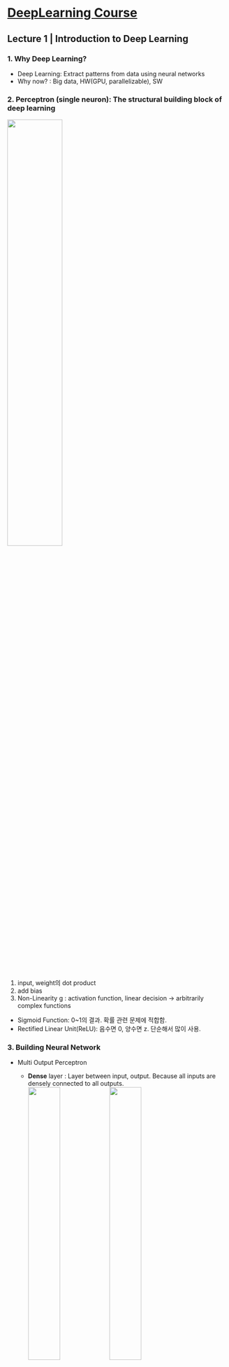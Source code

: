 # [DeepLearning Course](http://introtodeeplearning.com/?fbclid=IwAR2wCGZ_DrzzdpU2OLZHmXjZy9H14NfEXwat0d9L4IdbN76LHkgoHXqlidc)

## Lecture 1 | Introduction to Deep Learning
  
### 1. Why Deep Learning?  
- Deep Learning: Extract patterns from data using neural networks
- Why now? : Big data, HW(GPU, parallelizable), SW

### 2. Perceptron (single neuron): The structural building block of deep learning  
<img src="https://user-images.githubusercontent.com/59794238/119324261-9a15f000-bcba-11eb-9478-e9584f64efa4.png" width="50%"></img>  
1) input, weight의 dot product
2) add bias
3) Non-Linearity g : activation function, linear decision -> arbitrarily complex functions
- Sigmoid Function: 0~1의 결과. 확률 관련 문제에 적합함.
- Rectified Linear Unit(ReLU): 음수면 0, 양수면 z. 단순해서 많이 사용.

### 3. Building Neural Network
- Multi Output Perceptron
	- **Dense** layer : Layer between input, output. Because all inputs are densely connected to all outputs.  
	<img src="https://user-images.githubusercontent.com/59794238/119324345-ac902980-bcba-11eb-955b-2ec2873e633a.png" width="40%"></img> <img src="https://user-images.githubusercontent.com/59794238/119324405-bca80900-bcba-11eb-984f-e9621af32d3e.png" width="40%"></img>  

- Deep Neural Network
	- **Hidden** layer : Unlike input and output layer, they're hidden to some extent  
	<img src="https://user-images.githubusercontent.com/59794238/119324744-21636380-bcbb-11eb-9fff-5df63ab4fc8a.png" width="40%"></img>  

### 4. Applying Neural Network
- Loss: The cost incurred from incorrect predictions. (Empirical Loss: Average of Loss)
	- Softmax Cross Entropy Loss: Useful in binary classification. Cross entropy between two probability distributions.  
	<img src="https://user-images.githubusercontent.com/59794238/119324898-48ba3080-bcbb-11eb-9dc1-36f534b8bfaf.png" width="50%"></img>  
	- Mean Squared Error Loss: Predicting binary outputs. 분산.  
	<img src="https://user-images.githubusercontent.com/59794238/119324935-54a5f280-bcbb-11eb-967e-a50bf2d59e76.png" width="50%"></img>  

### 5. Training Neural Network
- Loss가 최소인 weight를 찾는다.
- Gradient Descent  
	<img src="https://user-images.githubusercontent.com/59794238/119324969-5d96c400-bcbb-11eb-89f0-7c58968b6c87.png" width="50%"></img>  
	- Computing Gradients: Backpropagation (Use Chain Rule)  
	<img src="https://user-images.githubusercontent.com/59794238/119325004-67202c00-bcbb-11eb-9050-f8a45d1553c3.png" width="50%"></img>  
	- SGD: 전체 데이터 대신 batch of data points를 받아 compute gradient estimation
	- 그 외에도 Adam, Adadelta, Adagrad, RMSProp이 있다.  
	<img src="https://user-images.githubusercontent.com/59794238/119325162-959e0700-bcbb-11eb-9d9a-63b6a3b4a12d.png" width="50%"></img>

### 6. Optimization
- Setting the Learning Rate: 작으면 local minima에 갇히고 크면 overshoot. 따라서, 학습 과정에 따라 적응하는 Adaptive Learning Rate 사용.
- Regularization: Model이 너무 복잡해지는 것을 막는 과정. 모델의 일반화, overfitting 방지.
	- Dropout: During training, randomly set some activations to 0.  
	<img src="https://user-images.githubusercontent.com/59794238/119325451-d5fd8500-bcbb-11eb-9fe8-65023d8e4c84.png" width="40%"></img>  
	- Early Stopping: Stop training before we have a chance to overfit.  
	<img src="https://user-images.githubusercontent.com/59794238/119325046-6f786700-bcbb-11eb-87be-8bf70afe3c49.png" width="40%"></img>  

</br>

## Lecture 2 | Recurrent Neural Networks

### 1. Sequence Modeling Applications - 데이터 간 연관성 존재. Add time component.  
<img src="https://user-images.githubusercontent.com/59794238/119547009-87d9a600-bdcf-11eb-878d-ad0edd911bbd.png" width="30%"></img>  

### 2. Neurons with recurrence  
<img src="https://user-images.githubusercontent.com/59794238/119545633-003f6780-bdce-11eb-8202-9440e78ce1a3.PNG" width="30%"></img>  
1) Make Feed-Forward Network for each time step.
2) Apply recurrence relation to pass the past memory. (Connect Hidden States)

### 3. Recurrent Neural Network (RNN)  
<img src="https://user-images.githubusercontent.com/59794238/119545699-0fbeb080-bdce-11eb-8f2c-d0c01753b63a.PNG" width="40%"></img> <img src="https://user-images.githubusercontent.com/59794238/119545881-409ee580-bdce-11eb-8d0f-13e84dea0adc.PNG" width="30%"></img>  
- Unfolding RNNs : Re-use the **same weight matrices** at every time step. Sum all losses.  
<img src="https://user-images.githubusercontent.com/59794238/119547156-b9527180-bdcf-11eb-8b80-9ae94408ce7f.png" width="40%"></img>  
- Use Call function to make a forward pass (tf.kears.layers.simpleRNN(rnn_units))  
<img src="https://user-images.githubusercontent.com/59794238/119545939-501e2e80-bdce-11eb-87c3-09050f084218.PNG" width="40%"></img>  

### 4. Sequence Modeling: Design Criteria
- Word prediction example: Encoding Language for a Neural Network (word -> vector)
1. Handle Variable Sequence Lengths
- Feed forward networks are not able to do this becuase they have inputs of fixed dimensionality.
- But in RNN, differences in sequence lengths are just differences in the number of time steps.
2. Long-Term Dependencies
- We need information from the distant past to accurately predict the correct word.
3. Capture Differences in Sequence Order : 순서가 중요함

### 5. Backpropagation Through Time (BPTT)  
<img src="https://user-images.githubusercontent.com/59794238/119546000-62986800-bdce-11eb-86a0-f9cf40892929.PNG" width="40%"></img>  
각 timestep에 대해 backpropagation을 한 후 최근->처음으로 pass
- Gradient Issues : During backpropagation, we repeat gradient computation! (W_hh backpropagation 반복)
	- Many values > 1: exploding gradients -> Gradient clipping (threshold 설정)
	- Many values < 1: vanishing gradients. 최종값은 Bias에 의지하고 Long-Term Dependencies 고려 X.
		- Use ReLU : x>0에서 미분값이 항상 1. Prevents gradient shrinking.
		- Parameter Initialization: Initialize weights, biases to zero.
		- Gated Cells: Use a more **complex recurrent unit with gates** (LSTM)

### 6. Long Short Term Memory (LSTM) Networks  
<img src="https://user-images.githubusercontent.com/59794238/119546752-3af5cf80-bdcf-11eb-963b-facdb1167ce9.PNG" width="40%"></img>  
- Information is added or removed through structures called gates.
- Forget -> Store -> Update -> Output (Sigmoid gate로 조절)

### 7. RNN Applications
1) Music Generation : Generate new composition.
2) Sentiment Classification : Use cross entropy about the output of sequence of words.
3) Machine Translation : Vector로 바꾸는 Encoder, 다른 언어로 바꾸는 Decoder 사용  
	<img src="https://user-images.githubusercontent.com/59794238/119546781-434e0a80-bdcf-11eb-9988-53d308b439b8.PNG" width="30%"></img>  
	- 데이터 양이 많아 발생하는 문제를 Attention을 사용하여 해결.  
	<img src="https://user-images.githubusercontent.com/59794238/119546809-4c3edc00-bdcf-11eb-9ba2-45d716e4af5c.PNG" width="30%"></img>  

</br>

## Lab 1 | Intro to TensorFlow; Music Generation
### 1. TensorFlow
1) 정의
- Shape는 차원의 크기, rank는 차원의 수
- tf.constant, tf.zeros 등으로 정의, 행렬과 같이 사용.
2) Computation
- tf.add, tf.matmul, tf.sigmoid 등 computation function 사용
3) Neural network
- __init__에는 model의 layer 정의, call에는 model의 forward pass 정의.
- Dense layer 정의: tf.keras.layers.Dense(n_output_nodes, activation='sigmoid')
- **Layer에는 output space의 차원을 적는다.**
4) Automatic differentiation
- with tf.GradientTape() as tape: # Initiate the gradient tape, 미분할 변수 사이 관계 정의
- dy_dx = tape.gradient(y,x)

### 2. Music Generation with RNNs
1) Dependencies, Dataset - 817 song with 83 unique characters
2) Process the dataset
- Vectorize the text : char2idx = {u:i for i, u in enumerate(vocab)}
- Create training examples and targets : break text into chunks of 'seq_length+1' (batch: 한 번 학습할 때 사용하는 데이터 배열)
3) RNN  
<img src="https://raw.githubusercontent.com/aamini/introtodeeplearning/2019/lab1/img/lstm_unrolled-01-01.png" width="50%"></img>  
- Layer: Embedding(vector 변환), LSTM(RNN), Dense
- get batch, pred = model(x)
4) Training the Model: loss ant training operations
- Adam optimizer 이용, optimizer에 gradient 값들 apply, loss return
- batch를 골라 loss를 확인하고 update
5) Generate music using the RNN model  
<img src="https://raw.githubusercontent.com/aamini/introtodeeplearning/2019/lab1/img/lstm_inference.png" width="50%"></img>  
- batch_size=1인 학습된 RNN model을 재활용하여 예측

</br>

## Lecture 3 | Convolutional Neural Networks
### 1. Learning Visual Features
- Feature Extraction with Convolution : Apply filters to extract local features.  
<img src="https://user-images.githubusercontent.com/59794238/119630073-8f3d9580-be49-11eb-94a3-ce1a78cc6b2e.PNG" width="40%"></img>  

### 2. Convolutional Neural Networks (CNNs)  
<img src="https://user-images.githubusercontent.com/59794238/119630100-95cc0d00-be49-11eb-8657-cdb7fd6f885c.PNG" width="50%"></img>  
1) Convolution: Apply filters to generate feature maps.  
	<img src="https://user-images.githubusercontent.com/59794238/119630129-9c5a8480-be49-11eb-95f7-76a01203e810.PNG" width="40%"></img>  
	- 여러 filter 사용
	- Stride를 조절하고 input image에서의 feature 관계(Receptive Field)를 저장
2) Non-linearity: Apply after every convolution operation. Often ReLU.
3) Pooling: Downsampling operation on each feature map.
	- MaxPool: 최댓값 추출  
	<img src="https://user-images.githubusercontent.com/59794238/119630152-a2e8fc00-be49-11eb-9a50-5dd407056df4.PNG" width="40%"></img>  
4) Dense Network to use these features for classifying input image. (softmax classify)


### 3. Applications
- Object Detection
	- Select region and check if there is an object. 선택된 region의 양이 너무 많아지는 문제 발생.
		1) R-CNN: Manually find regions that we think have objects, use CNN
		2) Faster R-CNN: Use conv layer to find region. (Region Proposal Network)  
		<img src="https://user-images.githubusercontent.com/59794238/119630182-aa100a00-be49-11eb-9744-33b111f32b50.png" width="40%"></img>  
	- Semantic Segmentation: Fully Convolutional Networks  
	<img src="https://user-images.githubusercontent.com/59794238/119630200-b1371800-be49-11eb-9432-f71a1fdb9b5d.PNG" width="40%"></img>  
- End-to-End Framework for Autonomous Navigation  
<img src="https://user-images.githubusercontent.com/59794238/119630235-b85e2600-be49-11eb-877a-c9668b3fd06c.PNG" width="40%"></img>  

</br>

## Lecture 4 | Deep Generative Modeling
### 1. Introduction
- Generative modeling은 Unsupervised Learning. Learn the hidden or underlying structure of the data.
- Capable of uncovering **underlying features** in a dataset. 
	- Can make representative data set that is unbiased.
	- Can detect outliers.
- Latent variable: Data를 대표하는 underlying and hidden variable

### 2. Autoencoders : Automatically encoding data.  
<img src="https://user-images.githubusercontent.com/59794238/119799567-23296300-bf17-11eb-946b-4a4bfca4e71f.PNG" width="40%"></img>  
1) Encoder: Learning a **lower-dimensional** feature representation from unlabeled training data. Compress the data into a small latent vector.
2) Decoder: Learns mapping back from latent space to the original data.

### 3. Variational Autoencoders (VAEs) : Add stochastic or variational twist on the architecture to generate smooter represenations  
<img src="https://user-images.githubusercontent.com/59794238/119799590-2c1a3480-bf17-11eb-8d2d-94ccb97e4e07.PNG" width="40%"></img>  
- Loss has regularization term. This part enforces the latent variable to have a same centered mean and all their variances to be regularized. (기준점이 같아져 비교하기 쉬워진다.)  
<img src="https://user-images.githubusercontent.com/59794238/119799619-350b0600-bf17-11eb-96c6-d3b353486e0f.PNG" width="20%"></img> <img src="https://user-images.githubusercontent.com/59794238/119799648-3ccaaa80-bf17-11eb-9c75-e95dc6f4bc9f.PNG" width="20%"></img>   
- z가 확률적 분포를 가지면 backpropagation이 불가능. Fixed vector에 random constant를 더했다고 가정.  
<img src="https://user-images.githubusercontent.com/59794238/119799680-46eca900-bf17-11eb-8675-203a81bbff5b.PNG" width="40%"></img> <img src="https://user-images.githubusercontent.com/59794238/119799717-4eac4d80-bf17-11eb-8779-c799c1db92e7.PNG" width="40%"></img>  
- Regulation되는 정도가 클수록 서로 다른 요소가 최대한 uncorrelated 됨. (β-VAE)  
<img src="https://user-images.githubusercontent.com/59794238/119799743-57048880-bf17-11eb-98b9-527dfa2a256e.PNG" width="40%"></img>  

### 4. Generative Adversarial Networks (GAN) : Generate synthetic samples that were as faithful to a data distribution generally as possible.  
<img src="https://user-images.githubusercontent.com/59794238/119799779-608df080-bf17-11eb-83ae-9a0efeb41385.PNG" width="40%"></img>  
- Generator, Discriminator network competes against each other.
	- Generator tries to create imitations of data to trick the discriminator.
	- Discriminator tries to identify real data from fakes created by the generator.

### 5. GANs: Recent advances  
- Progressive GANs: Layer의 개수를 점점 늘리면서 훈련 반복. 높은 해상도의 이미지 생성.  
<img src="https://user-images.githubusercontent.com/59794238/119799822-684d9500-bf17-11eb-9bfe-e2ffc306196f.PNG" width="40%"></img>  
- StyleGAN: Style 요소를 추가. Age, facial structure 등의 특징을 반영 가능.  
<img src="https://user-images.githubusercontent.com/59794238/119799856-713e6680-bf17-11eb-8b59-484d63fb861e.PNG" width="40%"></img>  
- Conditional GANs: input을 넣으면 output을 도출하도록 label을 학습.  
<img src="https://user-images.githubusercontent.com/59794238/119799889-7a2f3800-bf17-11eb-80cb-5a4e0a042a07.PNG" width="40%"></img> <img src="https://user-images.githubusercontent.com/59794238/119799938-86b39080-bf17-11eb-9c78-e35c1a7a41e6.PNG" width="40%"></img>  
- CycleGAN: Unpaired data를 활용하여 다른 domain의 data로 변환. (Autoencoder처럼 2개의 Generator, Discriminator network를 사용하여 domain을 왔다갔다 하는 것 같다.)  
<img src="https://user-images.githubusercontent.com/59794238/119799990-916e2580-bf17-11eb-8b4d-089593303a98.PNG" width="40%"></img> <img src="https://user-images.githubusercontent.com/59794238/119800025-97fc9d00-bf17-11eb-93f7-56c94bc9e77f.PNG" width="20%"></img>  

</br>

## Lab 2 | Computer Vision
### 1. MNIST Digit Classification
<img src="https://raw.githubusercontent.com/aamini/introtodeeplearning/master/lab2/img/mnist_2layers_arch.png" width="50%"></img>  
1. Dataset : (train_images, train_labels), (test_images, test_labels) = tf.keras.datasets.mnist.load_data(), 차원 변환
2. Model : 중간 layer는 ReLU, 마지막 layer는 softmax
3. model.compile : optimizer (update 방식), loss, metrics (monitor steps)
4. model.fit(train_images, train_labels, batch_size=BATCH_SIZE, epochs=EPOCHS)
4-2. tf.GradientTape() 사용. 
	> grads = tape.gradient(loss_value, cnn_model.trainable_variables)  
	> optimizer.apply_gradients(zip(grads, cnn_model.trainable_variables))
5. test_loss, test_acc = model.evaluate(test_images, test_labels)
6. model.predict 이후 가장 높은 confidence를 갖는 argmax를 찾아 출력
#### Dense Network만 사용하면 overfitting 문제 발생. CNN으로 feature를 추출하여 분류.
- CNN model   
<img src="https://raw.githubusercontent.com/aamini/introtodeeplearning/master/lab2/img/convnet_fig.png" width="70%"></img>  
	- tf.keras.layers.Conv2D : filter 수, kernel_size (2D), activation function
	- tf.keras.layers.MaxPool2D: pool_size (2D)

### 2. Debiasing Facial Detection Systems
- Dataset 분포, training 방식에 따라 bias 발생.
1. skin tone, gender를 균일하게 만들기 위해 아래의 3개 Dataset 사용.
	- 유명인의 얼굴 사진이 있는 CelebA Dataset
	- non-human 사진이 있는 ImageNet
	- skin type 분류가 되어 있는 Fitzpatrick Scale
2. CNN for facial detection
- define our CNN model, and then train on the CelebA and ImageNet datasets
- test on Fitzpatrick Scale. Dark Male에 대한 표본이 적어 차이가 발생.  
<img src="https://user-images.githubusercontent.com/59794238/119994525-a3c78c80-c007-11eb-9515-0b3f8fc8e557.PNG" width="20%"></img>  
3. Mitigating algorithmic bias
- learn features in an unbiased, unsupervised manner, without the need for any annotation, and then train a classifier fairly with respect to these features.
4. Variational autoencoder (VAE) for learning latent structure
- loss function: vae_loss = kl_weight * latent_loss + reconstruction_loss  
<img src="https://user-images.githubusercontent.com/59794238/119994801-e9845500-c007-11eb-8bf1-0544cb6a65fa.PNG" width="60%"></img>  
- reparameterization: backpropagation이 가능하도록 z의 확률적 요소를 epsilon으로 빼낸다.  
<img src="https://user-images.githubusercontent.com/59794238/119994829-f1dc9000-c007-11eb-87b6-d62ad6d95394.PNG" width="20%"></img>  
5. Debiasing variational autoencoder (DB-VAE)  
<img src="https://raw.githubusercontent.com/aamini/introtodeeplearning/2019/lab2/img/DB-VAE.png" width="60%"></img>  
- Change the probability that a given image is used during training based on how often its latent features appear in the dataset. 귀한 feature일수록(like dark skin, sunglasses, or hats) 많이 sampling 된다.
- loss function: 얼굴 사진에 대해서는 VAE loss, Classification loss를 동시에 계산하고 non-얼굴 사진에 대해서는 Classification loss만 계산.  
<img src="https://user-images.githubusercontent.com/59794238/119995205-50097300-c008-11eb-8926-6dca198378ae.PNG" width="60%"></img>  
- Adaptive resampling for automated debiasing with DB-VAE: latent 분포를 확인하고 고르게 분포하도록 training sample probability 변화
- training loop : get_training_sample_probabilities -> get_batch -> train (loss, gradient descent)
- 결과: Biased data에 대해서도 잘 예측  
<img src="https://user-images.githubusercontent.com/59794238/119995236-58fa4480-c008-11eb-98d9-6b9a7b0d3bcb.PNG" width="40%"></img>  

</br>

## Lecture 5 | Reinforcement Learning
### 1. Introduction
- Classes of Learning Problems  
<img src="https://user-images.githubusercontent.com/59794238/120014237-c912c580-c01c-11eb-8db8-0a097cdc081c.PNG" width="40%"></img>  
- Reinforcement Learning (RL): Key Concepts  
<img src="https://user-images.githubusercontent.com/59794238/120014301-dc259580-c01c-11eb-97ec-a5e7ecf221cf.PNG" width="40%"></img>  

### 2. Value Learning : Find Q-function of each state, action.
- Q-function: 특정 state에서의 특정 action에 대한 기대 보상값을 정리하고 기대 보상값의 합이 최대가 되는 policy 설정.
- Deep Q Networks (DQN) : 현재 state가 주어지면 각 action에 대해 다음 state, action의 Q value를 예측하는 Network.  
<img src="https://user-images.githubusercontent.com/59794238/120014321-e182e000-c01c-11eb-9103-59a49c314b49.PNG" width="40%"></img>  
	- Useful in Atari Games.
	- Only handle discrete and small action space. (Complexity)
	- Cannot learn stochastic policies. (Flexibility)

### 3. Policy Learning : Find best policy.
- Policy Gradient (PG) : Q-function 대신 확률 분포로 나타냄.  
<img src="https://user-images.githubusercontent.com/59794238/120014345-e8a9ee00-c01c-11eb-8fe4-c01532bbd129.PNG" width="40%"></img>  
	- This can handle continuous action space.
- Training Policy Gradients  
<img src="https://user-images.githubusercontent.com/59794238/120014369-f0699280-c01c-11eb-8ae7-a3694d51932d.PNG" width="40%"></img>  
	- 실제 환경에서는 '2. Run a policy until termination'을 할 수 없어 대신 simulator 사용.
	- VISTA simulator: Use real data of the world to simulate self-driving.

### 4. RL and the game of Go
1) AlphaGo: learn from human data and RL by self play.  
<img src="https://user-images.githubusercontent.com/59794238/120014397-f65f7380-c01c-11eb-8eb6-9c61b61991be.PNG" width="50%"></img>  
2) AlphaZero: RL, Only self play.
3) MuZero: Learn the rule of the game. 다음 state에 대한 예측을 바탕으로 action.  
<img src="https://user-images.githubusercontent.com/59794238/120014419-fc555480-c01c-11eb-9b98-9f40c0e05ef1.PNG" width="50%"></img>  

</br>

## Lecture 6 | Deep Learning New Frontiers
### 1. Neural Network Failure Mode
1. Data에 크게 의존한다.
- Uncertainty를 추가하여 robust하게 함.
	- Aleatoric Uncertainty: Data가 갖고 있는 고유의 noise 예) 개, 고양이 분류하는데 동시에 있는 경우.
	- Epistemic Uncertainty: Network's confidence in its predictions 예) 개, 고양이 분류하는데 말이 있는 경우.
2. Adversarial Attack : Modify input to increase error  
<img src="https://user-images.githubusercontent.com/59794238/120063184-ec7f5400-c0a0-11eb-9297-246ea48d2cde.PNG" width="40%"></img> <img src="https://user-images.githubusercontent.com/59794238/120063195-f86b1600-c0a0-11eb-93c4-f4f314673f49.PNG" width="40%"></img>  

### 2. New Frontiers to tackle Neural Network problems
1. Encoding Structure into Deep Learning : 복잡한 형태의 data를 단순하게 바꾸어 학습.
- CNN : Take a kernel and slide the kernel across the 2d matrix representation of the image.
- Graph Convolutional Networks (GCNs) : Take a kernel and travel around the node and pick up on features relevant to the local connectivity of that node.
	- Useful in finding relation.  
	<img src="https://user-images.githubusercontent.com/59794238/120063201-fe60f700-c0a0-11eb-8c6f-ed924f2e0aff.PNG" width="40%"></img>  
	- Useful in learning 3D pointclouds : 독립적인 Point cloud를 연결하여 structure 형성  
	<img src="https://user-images.githubusercontent.com/59794238/120063202-06209b80-c0a1-11eb-94d0-9cdf39b07fe2.PNG" width="40%"></img>  
2. Automated Machine Learning (AutoML) : A learning algorithm that learns which model to use to solve a given problem.  
<img src="https://user-images.githubusercontent.com/59794238/120063212-0f116d00-c0a1-11eb-9e00-ec71b0c4c908.PNG" width="30%"></img> <img src="https://user-images.githubusercontent.com/59794238/120063222-18023e80-c0a1-11eb-9bdf-c83e39954b42.PNG" width="30%"></img>  
(Child Network에서 학습한 결과를 바탕으로 RNN에서 parameter 변경.)
- Image Recognition에 적합한 Convolutional cell을 만들어 활용함. 기존 model보다 높은 정확도를 보임.  
<img src="https://user-images.githubusercontent.com/59794238/120063227-1f294c80-c0a1-11eb-9dd1-27eac6b0cbb3.PNG" width="40%"></img>  
- AutoAI: Data 선택, Model 선택 등을 AI가 모두 하는 시스템

</br>

## Lecture 7 | Evidential Deep Learning and Uncertainty
### 1. Probabilistic Learning: Labels have Softmax (discrete) & Gaussian (continuous) distribution.
- Prediction E[y]에 Uncertainty Var[y]를 추가한다.
- We use likelihood function to predict Labels  
<img src="https://user-images.githubusercontent.com/59794238/120098643-12285e00-c172-11eb-85f5-b7649e555bc6.PNG" width="40%"></img> <img src="https://user-images.githubusercontent.com/59794238/120098648-194f6c00-c172-11eb-932d-1152b1f4a31f.PNG" width="40%"></img>  
- Likelihood vs Confidence: Likelihood는 예측한 값이 맞을 확률이고 Confidence는 실제 정확도를 의미한다.
(예: 개와 고양이가 함께 찍힌 사진을 분류기에 넣으면 likelihood는 5:5이고 Confidence는 둘 다 100%다.)

### 2. Types of uncertainty
<img src="https://user-images.githubusercontent.com/59794238/120098655-210f1080-c172-11eb-85fe-bd6db060938c.PNG" width="40%"></img> <img src="https://user-images.githubusercontent.com/59794238/120098661-28ceb500-c172-11eb-9686-1fee5ec1b649.PNG" width="30%"></img>  
1. Aleatoric uncertainty: Underlying noise in the data.
	- Can be learned directly using neural networks.
2. **Epistemic uncertainty**: Unobserved domain에 대한 예측의 오차값.
	- Much more challenging to estimate.
	- Train a Bayesian NN instead of deterministic NN.

### 3. Bayesian NN: Use posterior probability(사후 확률) of our weights using bayes rule.
<img src="https://user-images.githubusercontent.com/59794238/120098671-3a17c180-c172-11eb-995b-d68d20060f85.PNG" width="40%"></img>  
- Sampling을 통해 간접적으로 estimate posterior.  
<img src="https://user-images.githubusercontent.com/59794238/120098679-413ecf80-c172-11eb-98b4-f2ad7a5de15b.PNG" width="40%"></img>  
	- Dropout 또는 Ensemble을 활용하여 여러 개의 Weight를 구하고 기댓값, 분산 계산.
	- 분산이 크면 Epistemic uncertainty가 크다고 인지할 수 있다.  
	<img src="https://user-images.githubusercontent.com/59794238/120098686-49970a80-c172-11eb-847a-f487e45e0dd6.PNG" width="40%"></img>  
	- 단점: 느리고 Memory를 많이 사용하는 방법이며 이전 상태에 크게 의존한다.

### 4. Evidental Deep Learning: Likelihood parameters의 Distribution을 예측하는 Neural Network.
<img src="https://user-images.githubusercontent.com/59794238/120098690-53207280-c172-11eb-9ebc-8cb6c89dcdfb.PNG" width="40%"></img>  
- Distribution꼴의 parameter로 Likelihood parameters의 Distribution을 예측
- 모델에서는 Evidential Parameter를 예측하고 uncertainty를 줄이면서 학습 진행.  
<img src="https://user-images.githubusercontent.com/59794238/120098704-659aac00-c172-11eb-9b82-fdb6565e8e4c.PNG" width="40%"></img>  
- 하나의 모델로 한 번만 학습하기 때문에 Bayesian NN보다 fast.

</br>

## Lecture 8 | AI Bias and Fairness
### 1. Algorithmic bias
- We label and categorize into typical representations of a concept or object. So this doesn't fit in things that are atypical. (ex. yellow watermelon) -> Biases, stereotypes arise.
- Common Biases 분류  
<img src="https://user-images.githubusercontent.com/59794238/120286831-a113b280-c2f9-11eb-840b-985bf4d5f7c0.JPG" width="40%"></img>  
	- Interpretation-Driven: 잘못된 해석, 사람의 취향 반영 -> 데이터를 올바르게 해석, 여러 종류의 데이터 사용
	- Data-Driven
		- Class Imbalance (ex. 암 환자) : 각 class의 data 숫자가 다른 경우.
			- Batch Selection: 1:1 비율이 되게 Batch를 선택하여 넣어줌.
			- Example Weighting: 적은 Data를 더 많이 반영하게 함.
		- Biases in Features
			- Adversarial Multi-Task Learning to Mitigate Bias : Minimize sensitive attribute z  
			<img src="https://user-images.githubusercontent.com/59794238/120286944-b983cd00-c2f9-11eb-8eb0-20de176d7b72.JPG" width="40%"></img>  
			- Adaptive Resampling for Automated Debiasing: Learn bias from latent structure.  
			<img src="https://user-images.githubusercontent.com/59794238/120286990-c6a0bc00-c2f9-11eb-895f-c13741d98bea.JPG" width="40%"></img> <img src="https://user-images.githubusercontent.com/59794238/120287033-d15b5100-c2f9-11eb-91ad-12273b21ef3d.JPG" width="40%"></img>  

(참고자료)  
<img src="https://user-images.githubusercontent.com/59794238/120287077-dc15e600-c2f9-11eb-851d-aab69727f7f0.JPG" width="40%"></img>  

</br>

## Lecture 10 | Taming Dataset Bias via Domain Adaptation
### 1. Domain adaptation: adapt knowledge to new domain (new domain의 data는 unlabeled)
<img src="https://user-images.githubusercontent.com/59794238/121348758-b1fc9d80-c963-11eb-951e-24a6a9ac91eb.PNG" width="40%"></img>  

### 2. Adversarial domain alignment
1. Feature-space : unsupervised fine-tuning  
<img src="https://user-images.githubusercontent.com/59794238/121348771-b7f27e80-c963-11eb-8f44-1cf1fecb29d0.PNG" width="40%"></img>  
- Domain Discriminator: try to predict the domain label.
- Endocer: fool the discriminator.

2. Pixel-space  
<img src="https://user-images.githubusercontent.com/59794238/121348788-bde85f80-c963-11eb-8311-9b12e4de9d74.PNG" width="40%"></img>  
- Use GAN (cycloGAN) to make it look like the target domain.

3. Few-shot domain translation  
<img src="https://user-images.githubusercontent.com/59794238/121348815-c6d93100-c963-11eb-981e-1cc465185228.PNG" width="40%"></img>  
- 각각의 Content, Style을 합쳐 다른 domain의 사진 생성.

### 3. Beyond alignment
1. Self-supervised Learning
- Source Domain에 있지 않은 category의 target이 있을 수 있음.
- DANCE: domain adaptation with neighborhood clustering. Domain에 있지 않은 category의 target은 삭제하여 정확도가 높아진다.  
<img src="https://user-images.githubusercontent.com/59794238/121348832-cccf1200-c963-11eb-98a5-103e7a133400.PNG" width="40%"></img> <img src="https://user-images.githubusercontent.com/59794238/121348865-d6f11080-c963-11eb-9f2f-6143bfecdc20.PNG" width="20%"></img>   

2. Consistency  
<img src="https://user-images.githubusercontent.com/59794238/121348911-e40dff80-c963-11eb-8763-ba63e2b79518.PNG" width="40%"></img>  
- Self-supervised pretraining + consistency loss
- consistency loss: 회전, 흑백 등 변화를 준 사진과의 prediction 차이.

</br>

## Lecture 11 | Towards AI for 3D Content Creation
